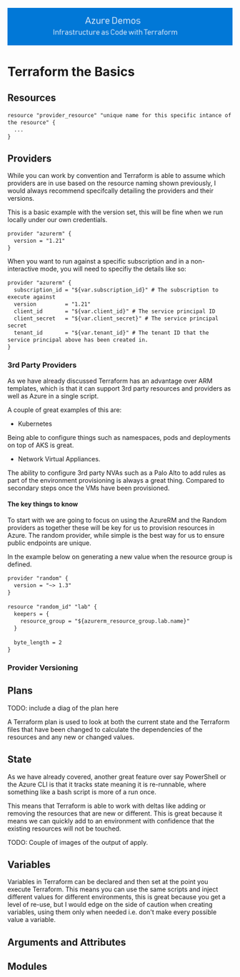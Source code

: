 [![infra as code with Terraform](/docs/images/banner.png)](../README.md)

# Terraform the Basics

## Resources

```
resource "provider_resource" "unique name for this specific intance of the resource" {
  ...
}
```

## Providers

While you can work by convention and Terraform is able to assume which providers are in use based on the resource naming shown previously, I would always recommend specifcally detailing the providers and their versions.

This is a basic example with the version set, this will be fine when we run locally under our own credentials.

```
provider "azurerm" {
  version = "1.21"
}
```

When you want to run against a specific subscription and in a non-interactive mode, you will need to specifiy the details like so:

```
provider "azurerm" {
  subscription_id = "${var.subscription_id}" # The subscription to execute against
  version         = "1.21"
  client_id       = "${var.client_id}" # The service principal ID
  client_secret   = "${var.client_secret}" # The service principal secret
  tenant_id       = "${var.tenant_id}" # The tenant ID that the service principal above has been created in.
}
```

### 3rd Party Providers

As we have already discussed Terraform has an advantage over ARM templates, which is that it can support 3rd party resources and providers as well as Azure in a single script.

A couple of great examples of this are:

- Kubernetes

Being able to configure things such as namespaces, pods and deployments on top of AKS is great.

- Network Virtual Appliances.

The ability to configure 3rd party NVAs such as a Palo Alto to add rules as part of the environment provisioning is always a great thing. Compared to secondary steps once the VMs have been provisioned.

#### The key things to know

To start with we are going to focus on using the AzureRM and the Random providers as together these will be key for us to provision resources in Azure. The random provider, while simple is the best way for us to ensure public endpoints are unique.

In the example below on generating a new value when the resource group is defined.

```
provider "random" {
  version = "~> 1.3"
}

resource "random_id" "lab" {
  keepers = {
    resource_group = "${azurerm_resource_group.lab.name}"
  }

  byte_length = 2
}
```

### Provider Versioning

## Plans

TODO: include a diag of the plan here

A Terraform plan is used to look at both the current state and the Terraform files that have been changed to calculate the dependencies of the resources and any new or changed values. 

## State

As we have already covered, another great feature over say PowerShell or the Azure CLI is that it tracks state meaning it is re-runnable, where something like a bash script is more of a run once.

This means that Terraform is able to work with deltas like adding or removing the resources that are new or different. This is great because it means we can quickly add to an environment with confidence that the existing resources will not be touched.

TODO: Couple of images of the output of apply.

## Variables

Variables in Terraform can be declared and then set at the point you execute Terraform. This means you can use the same scripts and inject different values for different environments, this is great because you get a level of re-use, but I would edge on the side of caution when creating variables, using them only when needed i.e. don't make every possible value a variable.

## Arguments and Attributes

## Modules

